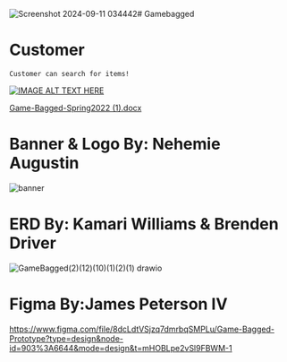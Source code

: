![Screenshot 2024-09-11 034442]()# Gamebagged


# Customer
    Customer can search for items!
    
[![IMAGE ALT TEXT HERE](https://github.com/user-attachments/assets/cfb66034-61cc-4e6d-919d-5d39f6d2767d)](https://youtube.com/playlist?list=PLiD4rZ-j4-tVGM854rCiR8pOuyQVmfSef&si=_TuBZTBsCMHWUgwT)


[Game-Bagged-Spring2022 (1).docx](https://github.com/JamesPetersonIV/gamebagged4000/files/10158094/Game-Bagged-Spring2022.1.docx)

# Banner & Logo By: Nehemie Augustin

![banner](https://user-images.githubusercontent.com/61022550/205749415-7707f156-0d76-4ef6-87c2-de80924a1e4b.png)

# ERD By: Kamari Williams & Brenden Driver
![GameBagged(2)(12)(10)(1)(2)(1) drawio](https://user-images.githubusercontent.com/61022550/205752345-0340d26a-83c2-475f-8e51-f266c874d38a.png)

# Figma By:James Peterson IV
https://www.figma.com/file/8dcLdtVSjzq7dmrbqSMPLu/Game-Bagged-Prototype?type=design&node-id=903%3A6644&mode=design&t=mHOBLpe2vSl9FBWM-1
